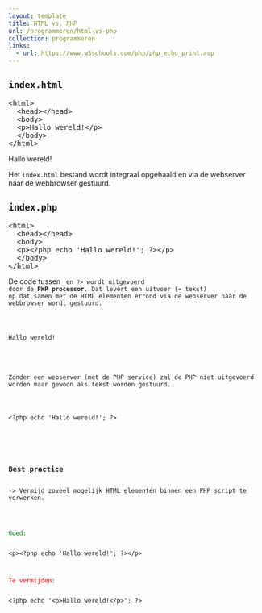 ```yaml
---
layout: template
title: HTML vs. PHP
url: /programmeren/html-vs-php
collection: programmeren
links:
  - url: https://www.w3schools.com/php/php_echo_print.asp
---
```


## <code>index.html</code>
<pre data-enlighter-theme="beyond" data-enlighter-language="html">
&lt;html&gt;
  &lt;head&gt;&lt;/head&gt;
  &lt;body&gt;
  &lt;p&gt;Hallo wereld!&lt;/p&gt;
  &lt;/body&gt;
&lt;/html&gt;
</pre>

<div class="shadow result">
<p>Hallo wereld!</p>
</div>

Het <code>index.html</code> bestand wordt integraal opgehaald en via de webserver naar de webbrowser gestuurd.

## <code>index.php</code>
<pre data-enlighter-theme="beyond" data-enlighter-language="php">
&lt;html&gt;
  &lt;head&gt;&lt;/head&gt;
  &lt;body&gt;
  &lt;p&gt;&lt;?php echo 'Hallo wereld!'; ?&gt;&lt;/p&gt;
  &lt;/body&gt;
&lt;/html&gt;
</pre>

De code tussen <code><?php</code> en <code>?></code> wordt uitgevoerd door de <strong>PHP processor</strong>. Dat levert een uitvoer (= tekst) op dat samen met de HTML elementen errond via de webserver naar de webbrowser wordt gestuurd.

<div class="shadow result">
<p>Hallo wereld!</p>
</div>

Zonder een webserver (met de PHP service) zal de PHP niet uitgevoerd worden maar gewoon als tekst worden gestuurd.

<div class="shadow result">
<p>&lt;?php echo 'Hallo wereld!'; ?&gt;</p>
</div>

<div class="highlight">
<h3>Best practice</h3>
-> Vermijd zoveel mogelijk HTML elementen binnen een PHP script te verwerken.
<br /><br />

<div style='color: green'>Goed:</div>
<pre data-enlighter-theme="beyond" data-enlighter-language="php" data-enlighter-linenumbers="false">
&lt;p&gt;&lt;?php echo 'Hallo wereld!'; ?&gt;&lt;/p&gt;
</pre>

<div style='color: red'>Te vermijden:</div>
<pre data-enlighter-theme="beyond" data-enlighter-language="php" data-enlighter-linenumbers="false">
&lt;?php echo '&lt;p&gt;Hallo wereld!&lt;/p&gt;'; ?&gt;
</pre>
</div> 